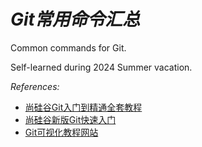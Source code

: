 # *Git常用命令汇总*

Common commands for Git.

Self-learned during 2024 Summer vacation.

*References:*
- [尚硅谷Git入门到精通全套教程](https://www.bilibili.com/video/BV1vy4y1s7k6?p=9&spm_id_from=pageDriver&vd_source=63206fd8c4f29e8ad05ffbc0582e6040)
- [尚硅谷新版Git快速入门](https://www.bilibili.com/video/BV1wm4y1z7Dg/?spm_id_from=333.788.video.desc.click&vd_source=63206fd8c4f29e8ad05ffbc0582e6040)
- [Git可视化教程网站](https://learngitbranching.js.org/?demo=&locale=zh_CN)